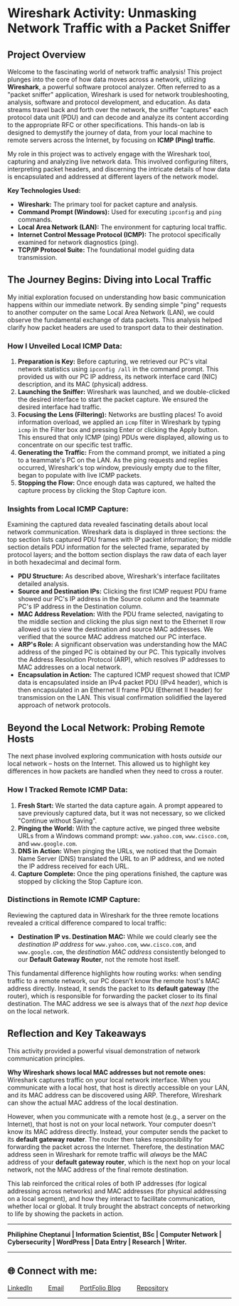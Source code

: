 # Wireshark Activity: Unmasking Network Traffic with a Packet Sniffer

## Project Overview

Welcome to the fascinating world of network traffic analysis! This project plunges into the core of how data moves across a network, utilizing **Wireshark**, a powerful software protocol analyzer. Often referred to as a "packet sniffer" application, Wireshark is used for network troubleshooting, analysis, software and protocol development, and education. As data streams travel back and forth over the network, the sniffer "captures" each protocol data unit (PDU) and can decode and analyze its content according to the appropriate RFC or other specifications. This hands-on lab is designed to demystify the journey of data, from your local machine to remote servers across the Internet, by focusing on **ICMP (Ping) traffic**.

My role in this project was to actively engage with the Wireshark tool, capturing and analyzing live network data. This involved configuring filters, interpreting packet headers, and discerning the intricate details of how data is encapsulated and addressed at different layers of the network model.

**Key Technologies Used:**

* **Wireshark:** The primary tool for packet capture and analysis.
* **Command Prompt (Windows):** Used for executing `ipconfig` and `ping` commands.
* **Local Area Network (LAN):** The environment for capturing local traffic.
* **Internet Control Message Protocol (ICMP):** The protocol specifically examined for network diagnostics (ping).
* **TCP/IP Protocol Suite:** The foundational model guiding data transmission.

## The Journey Begins: Diving into Local Traffic

My initial exploration focused on understanding how basic communication happens within our immediate network. By sending simple "ping" requests to another computer on the same Local Area Network (LAN), we could observe the fundamental exchange of data packets. This analysis helped clarify how packet headers are used to transport data to their destination.

### How I Unveiled Local ICMP Data:

1.  **Preparation is Key:** Before capturing, we retrieved our PC's vital network statistics using `ipconfig /all` in the command prompt. This provided us with our PC IP address, its network interface card (NIC) description, and its MAC (physical) address.
2.  **Launching the Sniffer:** Wireshark was launched, and we double-clicked the desired interface to start the packet capture. We ensured the desired interface had traffic.
3.  **Focusing the Lens (Filtering):** Networks are bustling places! To avoid information overload, we applied an `icmp` filter in Wireshark by typing `icmp` in the Filter box and pressing Enter or clicking the Apply button. This ensured that only ICMP (ping) PDUs were displayed, allowing us to concentrate on our specific test traffic.
4.  **Generating the Traffic:** From the command prompt, we initiated a ping to a teammate's PC on the LAN. As the ping requests and replies occurred, Wireshark's top window, previously empty due to the filter, began to populate with live ICMP packets.
5.  **Stopping the Flow:** Once enough data was captured, we halted the capture process by clicking the Stop Capture icon.

### Insights from Local ICMP Capture:

Examining the captured data revealed fascinating details about local network communication. Wireshark data is displayed in three sections: the top section lists captured PDU frames with IP packet information; the middle section details PDU information for the selected frame, separated by protocol layers; and the bottom section displays the raw data of each layer in both hexadecimal and decimal form.

* **PDU Structure:** As described above, Wireshark's interface facilitates detailed analysis.
* **Source and Destination IPs:** Clicking the first ICMP request PDU frame showed our PC's IP address in the Source column and the teammate PC's IP address in the Destination column.
* **MAC Address Revelation:** With the PDU frame selected, navigating to the middle section and clicking the plus sign next to the Ethernet II row allowed us to view the destination and source MAC addresses. We verified that the source MAC address matched our PC interface.
* **ARP's Role:** A significant observation was understanding how the MAC address of the pinged PC is obtained by our PC. This typically involves the Address Resolution Protocol (ARP), which resolves IP addresses to MAC addresses on a local network.
* **Encapsulation in Action:** The captured ICMP request showed that ICMP data is encapsulated inside an IPv4 packet PDU (IPv4 header), which is then encapsulated in an Ethernet II frame PDU (Ethernet II header) for transmission on the LAN. This visual confirmation solidified the layered approach of network protocols.

## Beyond the Local Network: Probing Remote Hosts

The next phase involved exploring communication with hosts *outside* our local network – hosts on the Internet. This allowed us to highlight key differences in how packets are handled when they need to cross a router.

### How I Tracked Remote ICMP Data:

1.  **Fresh Start:** We started the data capture again. A prompt appeared to save previously captured data, but it was not necessary, so we clicked "Continue without Saving".
2.  **Pinging the World:** With the capture active, we pinged three website URLs from a Windows command prompt: `www.yahoo.com`, `www.cisco.com`, and `www.google.com`.
3.  **DNS in Action:** When pinging the URLs, we noticed that the Domain Name Server (DNS) translated the URL to an IP address, and we noted the IP address received for each URL.
4.  **Capture Complete:** Once the ping operations finished, the capture was stopped by clicking the Stop Capture icon.

### Distinctions in Remote ICMP Capture:

Reviewing the captured data in Wireshark for the three remote locations  revealed a critical difference compared to local traffic:

* **Destination IP vs. Destination MAC:** While we could clearly see the *destination IP address* for `www.yahoo.com`, `www.cisco.com`, and `www.google.com`, the *destination MAC address* consistently belonged to our **Default Gateway Router**, not the remote host itself.

This fundamental difference highlights how routing works: when sending traffic to a remote network, our PC doesn't know the remote host's MAC address directly. Instead, it sends the packet to its **default gateway** (the router), which is responsible for forwarding the packet closer to its final destination. The MAC address we see is always that of the *next hop* device on the local network.

## Reflection and Key Takeaways

This activity provided a powerful visual demonstration of network communication principles.

**Why Wireshark shows local MAC addresses but not remote ones:**
Wireshark captures traffic on your local network interface. When you communicate with a local host, that host is directly accessible on your LAN, and its MAC address can be discovered using ARP. Therefore, Wireshark can show the actual MAC address of the local destination.

However, when you communicate with a remote host (e.g., a server on the Internet), that host is not on your local network. Your computer doesn't know its MAC address directly. Instead, your computer sends the packet to its **default gateway router**. The router then takes responsibility for forwarding the packet across the Internet. Therefore, the destination MAC address seen in Wireshark for remote traffic will *always* be the MAC address of your **default gateway router**, which is the next hop on your local network, not the MAC address of the final remote destination.

This lab reinforced the critical roles of both IP addresses (for logical addressing across networks) and MAC addresses (for physical addressing on a local segment), and how they interact to facilitate communication, whether local or global. It truly brought the abstract concepts of networking to life by showing the packets in action.

---
**Philiphine Cheptanui | Information Scientist, BSc | Computer Network | Cybersecurity | WordPress | Data Entry | Research | Writer.**


---

## 🌐 Connect with me:

 [LinkedIn](https://linkedin.com/in/philiphinecheptanui) &emsp;&emsp;
 [Email](koimaphilipine@gmail.com) &emsp;&emsp;
 [PortFolio Blog](https://compnetworksecurity.blogspot.com/) &emsp;&emsp;
 [Repository](https://github.com/philiphineck/Use-Wireshark-to-View-Network-Traffic) 

---
